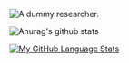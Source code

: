 ![A dummy researcher.](https://res.cloudinary.com/dphwvlm3x/image/upload/v1599978112/final_readme_tz4uih.jpg)

![Anurag's github stats](https://github-readme-stats.vercel.app/api?username=atoxcode&count_private=true)

[![My GitHub Language Stats](https://github-readme-stats.vercel.app/api/top-langs/?username=atoxcode&langs_count=8&layout=compact)]()





<!--
### Hi there 👋
**atoxcode/atoxcode** is a ✨ _special_ ✨ repository because its `README.md` (this file) appears on your GitHub profile.

Here are some ideas to get you started:

- 🔭 I’m currently working on ...
- 🌱 I’m currently learning ...
- 👯 I’m looking to collaborate on ...
- 🤔 I’m looking for help with ...
- 💬 Ask me about ...
- 📫 How to reach me: ...
- 😄 Pronouns: ...
- ⚡ Fun fact: ...
-->
